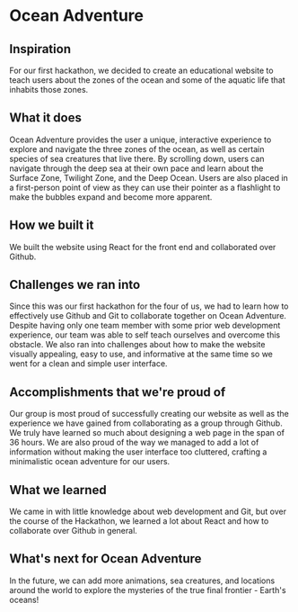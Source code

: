 # Ocean Adventure

## Inspiration

For our first hackathon, we decided to create an educational website to teach users about the zones of the ocean and some of the aquatic life that inhabits those zones.

## What it does

Ocean Adventure provides the user a unique, interactive experience to explore and navigate the three zones of the ocean, as well as certain species of sea creatures that live there. By scrolling down, users can navigate through the deep sea at their own pace and learn about the Surface Zone, Twilight Zone, and the Deep Ocean. Users are also placed in a first-person point of view as they can use their pointer as a flashlight to make the bubbles expand and become more apparent.

## How we built it

We built the website using React for the front end and collaborated over Github.

## Challenges we ran into

Since this was our first hackathon for the four of us, we had to learn how to effectively use Github and Git to collaborate together on Ocean Adventure. Despite having only one team member with some prior web development experience, our team was able to self teach ourselves and overcome this obstacle.  We also ran into challenges about how to make the website visually appealing, easy to use, and informative at the same time so we went for a clean and simple user interface.

## Accomplishments that we're proud of

Our group is most proud of successfully creating our website as well as the experience we have gained from collaborating as a group through Github.  We truly have learned so much about designing a web page in the span of 36 hours.  We are also proud of the way we managed to add a lot of information without making the user interface too cluttered, crafting a minimalistic ocean adventure for our users.

## What we learned

We came in with little knowledge about web development and Git, but over the course of the Hackathon, we learned a lot about React and how to collaborate over Github in general.

## What's next for Ocean Adventure

In the future, we can add more animations, sea creatures, and locations around the world to explore the mysteries of the true final frontier - Earth's oceans!
